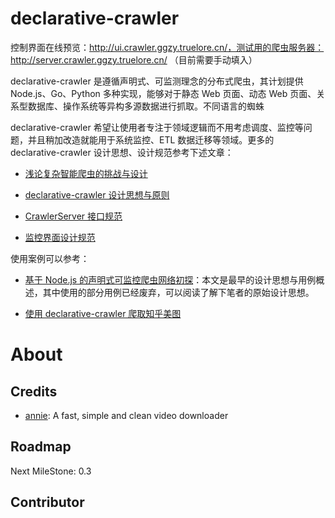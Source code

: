 
# declarative-crawler

控制界面在线预览：http://ui.crawler.ggzy.truelore.cn/，测试用的爬虫服务器：http://server.crawler.ggzy.truelore.cn/ （目前需要手动填入）

declarative-crawler 是遵循声明式、可监测理念的分布式爬虫，其计划提供 Node.js、Go、Python 多种实现，能够对于静态 Web 页面、动态 Web 页面、关系型数据库、操作系统等异构多源数据进行抓取。不同语言的蜘蛛

declarative-crawler 希望让使用者专注于领域逻辑而不用考虑调度、监控等问题，并且稍加改造就能用于系统监控、ETL 数据迁移等领域。更多的 declarative-crawler 设计思想、设计规范参考下述文章：

- [浅论复杂智能爬虫的挑战与设计](./docs/Crawler.md)

- [declarative-crawler 设计思想与原则](./docs/Design.md)

- [CrawlerServer 接口规范](./docs/API.md)

- [监控界面设计规范](./docs/UI.md)

使用案例可以参考：

- [基于 Node.js 的声明式可监控爬虫网络初探](https://zhuanlan.zhihu.com/p/26463840)：本文是最早的设计思想与用例概述，其中使用的部分用例已经废弃，可以阅读了解下笔者的原始设计思想。

- [使用 declarative-crawler 爬取知乎美图](https://zhuanlan.zhihu.com/p/26691789)

# About

## Credits

* [annie](https://github.com/iawia002/annie): A fast, simple and clean video downloader

## Roadmap

Next MileStone: 0.3

## Contributor
